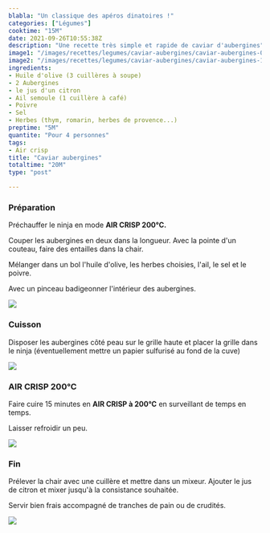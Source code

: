 ```yaml
---
blabla: "Un classique des apéros dinatoires !"
categories: ["Légumes"]
cooktime: "15M"
date: 2021-09-26T10:55:38Z
description: "Une recette très simple et rapide de caviar d'aubergines"
image1: "/images/recettes/legumes/caviar-aubergines/caviar-aubergines-0.jpg"
image2: "/images/recettes/legumes/caviar-aubergines/caviar-aubergines-1.jpg"
ingredients: 
- Huile d'olive (3 cuillères à soupe)
- 2 Aubergines
- le jus d'un citron
- Ail semoule (1 cuillère à café)
- Poivre
- Sel
- Herbes (thym, romarin, herbes de provence...)
preptime: "5M"
quantite: "Pour 4 personnes"
tags: 
- Air crisp
title: "Caviar aubergines"
totaltime: "20M"
type: "post"

---
```

### Préparation 

Préchauffer le ninja en mode **AIR CRISP 200°C.**

Couper les aubergines en deux dans la longueur. Avec la pointe d'un couteau, faire des entailles dans la chair.

Mélanger dans un bol l'huile d'olive, les herbes choisies, l'ail, le sel et le poivre.

Avec un pinceau badigeonner l'intérieur des aubergines.

![](/images/recettes/legumes/caviar-aubergines/caviar-aubergines-2.jpg)

### Cuisson 

Disposer les aubergines côté peau sur le grille haute et placer la grille dans le ninja (éventuellement mettre un papier sulfurisé au fond de la cuve)

![](/images/recettes/legumes/caviar-aubergines/caviar-aubergines-3jpg.jpg)

### AIR CRISP 200°C

Faire cuire 15 minutes en **AIR CRISP à 200°C** en surveillant de temps en temps.

Laisser refroidir un peu.

![](/images/recettes/legumes/caviar-aubergines/caviar-aubergines_4.jpg)

### Fin 

Prélever la chair avec une cuillère et mettre dans un mixeur. Ajouter le jus de citron et mixer jusqu'à la consistance souhaitée.

Servir bien frais accompagné de tranches de pain ou de crudités.

![](/images/recettes/legumes/caviar-aubergines/caviar-aubergines-0.jpg)